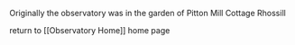 Originally the observatory was in the garden of Pitton Mill Cottage Rhossill







return to [[Observatory Home]] home page